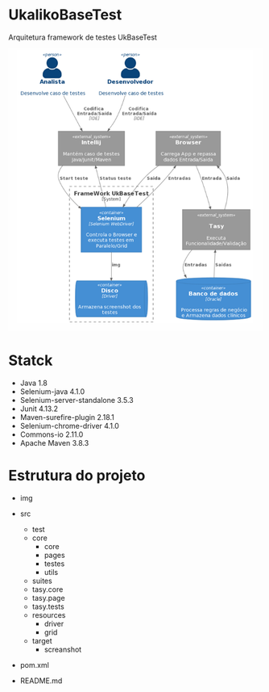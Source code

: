 # UkalikoBaseTest
Arquitetura framework de testes UkBaseTest

![](img/arquitetura_ukbasetest.png)


# Statck
- Java 1.8
- Selenium-java 4.1.0
- Selenium-server-standalone 3.5.3
- Junit 4.13.2
- Maven-surefire-plugin 2.18.1
- Selenium-chrome-driver 4.1.0
- Commons-io 2.11.0
- Apache Maven 3.8.3

# Estrutura do projeto

- img
- src
  - test
   - core
     - core
     - pages
     - testes
     - utils
  - suites
  - tasy.core
  - tasy.page
  - tasy.tests
  - resources
    - driver
    - grid
  - target
    - screanshot

- pom.xml
- README.md
